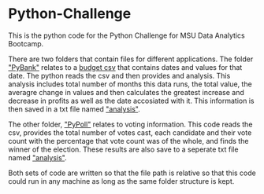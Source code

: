 # Python-Challenge

This is the python code for the Python Challenge for MSU Data Analytics Bootcamp.

There are two folders that contain files for different applications. The folder ["PyBank"][Link to PyBank] relates to a [budget csv][PyBank csv] that contains dates and values for that date. The python reads the csv and then provides and analysis. This analysis includes total number of months this data runs, the total value, the averagre change in values and then calculates the greatest increase and decrease in profits as well as the date accosiated with it. This information is then saved in a txt file named ["analysis"][PyBank Analysis]. 

The other folder, ["PyPoll"][Link to PyPoll] relates to voting information. This code reads the csv, provides the total number of votes cast, each candidate and their vote count with the percentage that vote count was of the whole, and finds the winner of the election. These results are also save to a seperate txt file named ["analysis"][PyPoll Analysis]. 

Both sets of code are written so that the file path is relative so that this code could run in any machine as long as the same folder structure is kept.


[Link to PyBank]: https://github.com/brown016340/python-challenge/tree/main/PyBank
[PyBank Analysis]: https://github.com/brown016340/python-challenge/blob/main/PyBank/analysis.txt
[PyBank csv]: https://github.com/brown016340/python-challenge/blob/main/PyBank/Recources/budget_data.csv

[Link to PyPoll]: https://github.com/brown016340/python-challenge/tree/main/PyPoll
[PyPoll Analysis]: https://github.com/brown016340/python-challenge/blob/main/PyPoll/analysis.txt
[PyPoll csv]: https://github.com/brown016340/python-challenge/blob/main/PyPoll/Recources/election_data.csv
